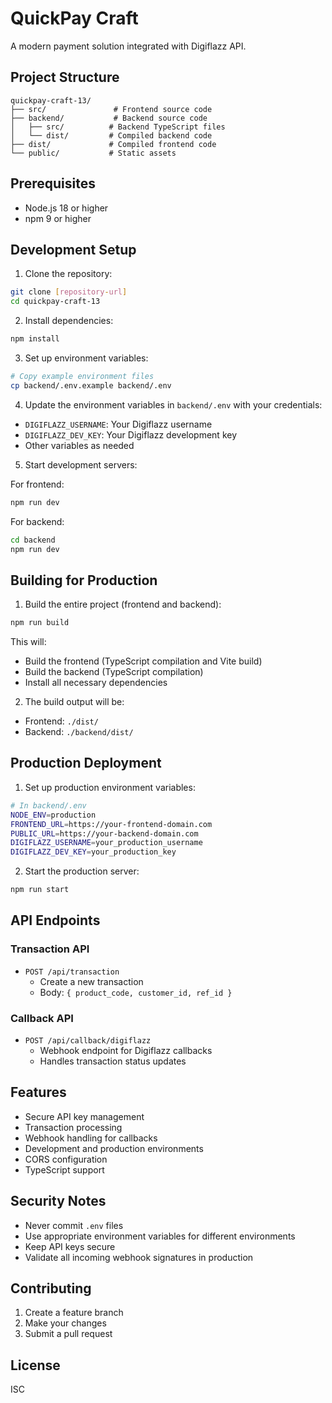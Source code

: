 # QuickPay Craft

A modern payment solution integrated with Digiflazz API.

## Project Structure

```
quickpay-craft-13/
├── src/               # Frontend source code
├── backend/           # Backend source code
│   ├── src/          # Backend TypeScript files
│   └── dist/         # Compiled backend code
├── dist/             # Compiled frontend code
└── public/           # Static assets
```

## Prerequisites

- Node.js 18 or higher
- npm 9 or higher

## Development Setup

1. Clone the repository:
```bash
git clone [repository-url]
cd quickpay-craft-13
```

2. Install dependencies:
```bash
npm install
```

3. Set up environment variables:
```bash
# Copy example environment files
cp backend/.env.example backend/.env
```

4. Update the environment variables in `backend/.env` with your credentials:
- `DIGIFLAZZ_USERNAME`: Your Digiflazz username
- `DIGIFLAZZ_DEV_KEY`: Your Digiflazz development key
- Other variables as needed

5. Start development servers:

For frontend:
```bash
npm run dev
```

For backend:
```bash
cd backend
npm run dev
```

## Building for Production

1. Build the entire project (frontend and backend):
```bash
npm run build
```

This will:
- Build the frontend (TypeScript compilation and Vite build)
- Build the backend (TypeScript compilation)
- Install all necessary dependencies

2. The build output will be:
- Frontend: `./dist/`
- Backend: `./backend/dist/`

## Production Deployment

1. Set up production environment variables:
```bash
# In backend/.env
NODE_ENV=production
FRONTEND_URL=https://your-frontend-domain.com
PUBLIC_URL=https://your-backend-domain.com
DIGIFLAZZ_USERNAME=your_production_username
DIGIFLAZZ_DEV_KEY=your_production_key
```

2. Start the production server:
```bash
npm run start
```

## API Endpoints

### Transaction API
- `POST /api/transaction`
  - Create a new transaction
  - Body: `{ product_code, customer_id, ref_id }`

### Callback API
- `POST /api/callback/digiflazz`
  - Webhook endpoint for Digiflazz callbacks
  - Handles transaction status updates

## Features

- Secure API key management
- Transaction processing
- Webhook handling for callbacks
- Development and production environments
- CORS configuration
- TypeScript support

## Security Notes

- Never commit `.env` files
- Use appropriate environment variables for different environments
- Keep API keys secure
- Validate all incoming webhook signatures in production

## Contributing

1. Create a feature branch
2. Make your changes
3. Submit a pull request

## License

ISC
